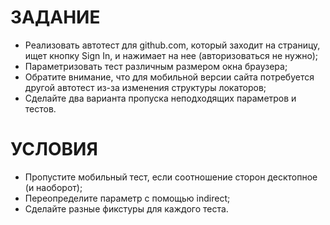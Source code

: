 # ЗАДАНИЕ
- Реализовать автотест для github.com, который заходит на страницу, ищет кнопку Sign In, и нажимает на нее (авторизоваться не нужно);
- Параметризовать тест различным размером окна браузера;
- Обратите внимание, что для мобильной версии сайта потребуется другой автотест из-за изменения структуры локаторов;
- Сделайте два варианта пропуска неподходящих параметров и тестов.

# УСЛОВИЯ
- Пропустите мобильный тест, если соотношение сторон десктопное (и наоборот);
- Переопределите параметр с помощью indirect;
- Сделайте разные фикстуры для каждого теста.

